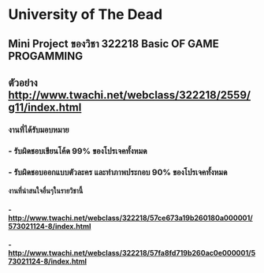 # University of The Dead
## Mini Project ของวิชา 322218 Basic OF GAME PROGAMMING
## ตัวอย่าง http://www.twachi.net/webclass/322218/2559/g11/index.html
### งานที่ได้รับมอบหมาย
### - รับผิดชอบเขียนโค้ด 99% ของโปรเจคทั้งหมด
### - รับผิดชอบออกแบบตัวละคร และทำภาพประกอบ 90% ของโปรเจคทั้งหมด

#### งานที่น่าสนใจอื่นๆในรายวิชานี้
#### - http://www.twachi.net/webclass/322218/57ce673a19b260180a000001/573021124-8/index.html
#### - http://www.twachi.net/webclass/322218/57fa8fd719b260ac0e000001/573021124-8/index.html
